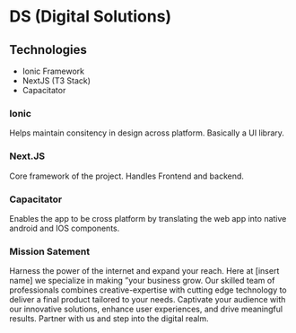 # DS (Digital Solutions)

## Technologies

* Ionic Framework
* NextJS (T3 Stack)
* Capacitator

### Ionic

Helps maintain consitency in design across platform. Basically a UI library.

### Next.JS

Core framework of the project. Handles Frontend and backend.

### Capacitator

Enables the app to be cross platform by translating the web app into native android and IOS components.

### Mission Satement

Harness the power of the internet and expand your reach. Here
at [insert name] we specialize in making ”your business grow.
Our skilled team of professionals combines creative-expertise with cutting
edge technology to deliver a final product tailored to your needs. Captivate your audience with our innovative solutions, enhance user experiences, and drive meaningful results. Partner with us and step into the digital realm.
